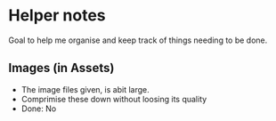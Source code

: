 # Helper notes

Goal to help me organise and keep track of things needing to be done.

## Images (in Assets)

- The image files given, is abit large.
- Comprimise these down without loosing its quality
- Done: No
